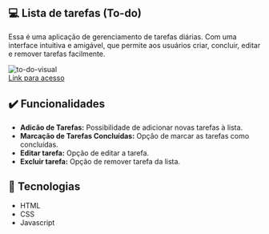 ## 💻 Lista de tarefas (To-do)
Essa é uma aplicação de gerenciamento de tarefas diárias. Com uma interface intuitiva e amigável, que permite aos usuários criar, concluir, editar e remover tarefas facilmente.

![to-do-visual](https://github.com/lucasmrdeveloper/to-do/assets/76892030/c5b02275-f5e1-4b5a-b505-a864ebc40f2c) <br>
[Link para acesso](https://lucasmrdeveloper.github.io/to-do/)

## ✔️ Funcionalidades
- **Adicão de Tarefas:** Possibilidade de adicionar novas tarefas à lista.
- **Marcação de Tarefas Concluídas:** Opção de marcar as tarefas como concluídas.
- **Editar tarefa:** Opção de editar a tarefa.
- **Excluir tarefa:** Opção de remover tarefa da lista.

## 🚀 Tecnologias
* HTML
* CSS
* Javascript
